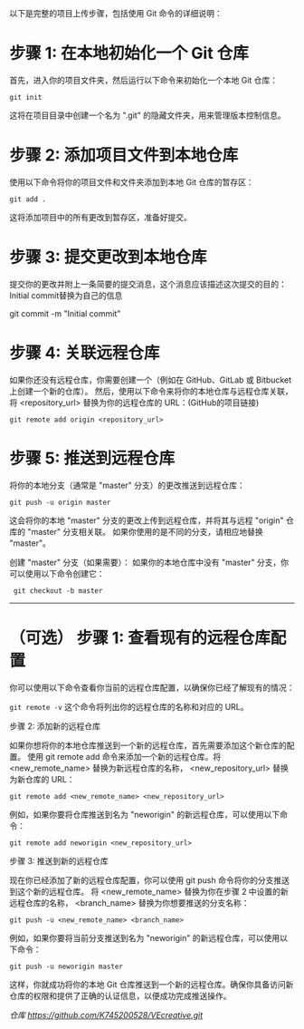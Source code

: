 以下是完整的项目上传步骤，包括使用 Git 命令的详细说明：

# 步骤 1: 在本地初始化一个 Git 仓库

首先，进入你的项目文件夹，然后运行以下命令来初始化一个本地 Git 仓库：

`git init`

这将在项目目录中创建一个名为 ".git" 的隐藏文件夹，用来管理版本控制信息。

# 步骤 2: 添加项目文件到本地仓库

使用以下命令将你的项目文件和文件夹添加到本地 Git 仓库的暂存区：

`git add .`

这将添加项目中的所有更改到暂存区，准备好提交。

# 步骤 3: 提交更改到本地仓库

提交你的更改并附上一条简要的提交消息，这个消息应该描述这次提交的目的：
Initial commit替换为自己的信息

git commit -m "Initial commit"

# 步骤 4: 关联远程仓库

如果你还没有远程仓库，你需要创建一个（例如在 GitHub、GitLab 或 Bitbucket 上创建一个新的仓库）。
然后，使用以下命令来将你的本地仓库与远程仓库关联，将 <repository_url> 替换为你的远程仓库的 URL：(GitHub的项目链接)

`git remote add origin <repository_url>`

# 步骤 5: 推送到远程仓库

将你的本地分支（通常是 "master" 分支）的更改推送到远程仓库：

`git push -u origin master`

这会将你的本地 "master" 分支的更改上传到远程仓库，并将其与远程 "origin" 仓库的 "master" 分支相关联。
如果你使用的是不同的分支，请相应地替换 "master"。

创建 "master" 分支（如果需要）：
如果你的本地仓库中没有 "master" 分支，你可以使用以下命令创建它：

` git checkout -b master`

-----------------------------------------------------

# （可选） 步骤 1: 查看现有的远程仓库配置

你可以使用以下命令查看你当前的远程仓库配置，以确保你已经了解现有的情况：

`git remote -v`
这个命令将列出你的远程仓库的名称和对应的 URL。

步骤 2: 添加新的远程仓库

如果你想将你的本地仓库推送到一个新的远程仓库，首先需要添加这个新仓库的配置。
使用 git remote add 命令来添加一个新的远程仓库。将 <new_remote_name> 替换为新远程仓库的名称， <new_repository_url> 替换为新仓库的 URL：


`git remote add <new_remote_name> <new_repository_url>`

例如，如果你要将仓库推送到名为 "neworigin" 的新远程仓库，可以使用以下命令：

`git remote add neworigin <new_repository_url>`

步骤 3: 推送到新的远程仓库

现在你已经添加了新的远程仓库配置，你可以使用 git push 命令将你的分支推送到这个新的远程仓库。
将 <new_remote_name> 替换为你在步骤 2 中设置的新远程仓库的名称， <branch_name> 替换为你想要推送的分支名称：

`git push -u <new_remote_name> <branch_name>`

例如，如果你要将当前分支推送到名为 "neworigin" 的新远程仓库，可以使用以下命令：

`git push -u neworigin master`

这样，你就成功将你的本地 Git 仓库推送到一个新的远程仓库。确保你具备访问新仓库的权限和提供了正确的认证信息，以便成功完成推送操作。

_仓库
https://github.com/K745200528/VEcreative.git_